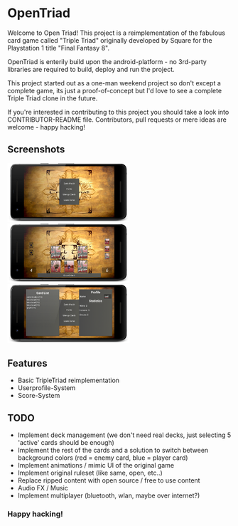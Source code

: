 # OpenTriad

Welcome to Open Triad! This project is a reimplementation of the fabulous card game called "Triple Triad" originally developed by Square for the Playstation 1 title "Final Fantasy 8". 

OpenTriad is enterily build upon the android-platform - no 3rd-party libraries are required to build, deploy and run the project.

This project started out as a one-man weekend project so don't except a complete game, its just a proof-of-concept but I'd love to see a complete Triple Triad clone in the future.

If you're interested in contributing to this project you should take a look into CONTRIBUTOR-README file.
Contributors, pull requests or mere ideas are welcome - happy hacking!

## Screenshots
<img src="/docs/main.png" width="275">    <img src="/docs/ingame.png" width="275">    <img src="/docs/menu.png" width="275">

## Features
 - Basic TripleTriad reimplementation
 - Userprofile-System
 - Score-System

## TODO
- Implement deck management (we don't need real decks, just selecting 5 'active' cards should be enough)
 - Implement the rest of the cards and a solution to switch between background colors (red = enemy card, blue = player card)
 - Implement animations / mimic UI of the original game
 - Implement original ruleset (like same, open, etc..)
 - Replace ripped content with open source / free to use content
 - Audio FX / Music
 - Implement multiplayer (bluetooth, wlan, maybe over internet?)

### Happy hacking!
